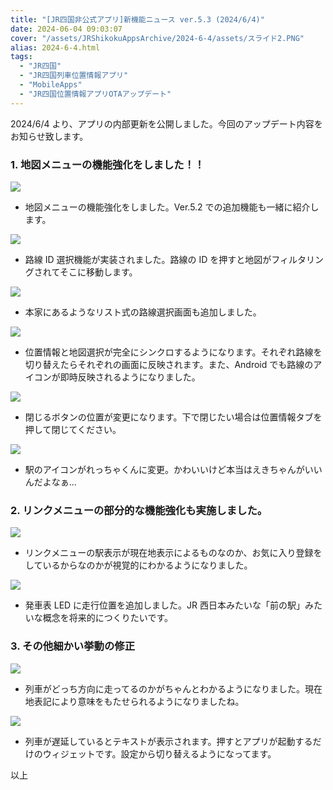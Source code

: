 ```yaml
---
title: "[JR四国非公式アプリ]新機能ニュース ver.5.3 (2024/6/4)"
date: 2024-06-04 09:03:07
cover: "/assets/JRShikokuAppsArchive/2024-6-4/assets/スライド2.PNG"
alias: 2024-6-4.html
tags:
  - "JR四国"
  - "JR四国列車位置情報アプリ"
  - "MobileApps"
  - "JR四国位置情報アプリOTAアップデート"
---
```


2024/6/4 より、アプリの内部更新を公開しました。今回のアップデート内容をお知らせ致します。

### **1\. 地図メニューの機能強化をしました！！**

![](/assets/JRShikokuAppsArchive/2024-6-4/assets/スライド2.PNG)

- 地図メニューの機能強化をしました。Ver.5.2 での追加機能も一緒に紹介します。

![](/assets/JRShikokuAppsArchive/2024-6-4/assets/スライド3.PNG)

- 路線 ID 選択機能が実装されました。路線の ID を押すと地図がフィルタリングされてそこに移動します。

![](/assets/JRShikokuAppsArchive/2024-6-4/assets/スライド4.PNG)

- 本家にあるようなリスト式の路線選択画面も追加しました。

![](/assets/JRShikokuAppsArchive/2024-6-4/assets/スライド5.PNG)

- 位置情報と地図選択が完全にシンクロするようになります。それぞれ路線を切り替えたらそれぞれの画面に反映されます。また、Android でも路線のアイコンが即時反映されるようになりました。

![](/assets/JRShikokuAppsArchive/2024-6-4/assets/スライド6.PNG)

- 閉じるボタンの位置が変更になります。下で閉じたい場合は位置情報タブを押して閉じてください。

![](/assets/JRShikokuAppsArchive/2024-6-4/assets/スライド7.PNG)

- 駅のアイコンがれっちゃくんに変更。かわいいけど本当はえきちゃんがいいんだよなぁ...

### **2\. リンクメニューの部分的な機能強化も実施しました。**

![](/assets/JRShikokuAppsArchive/2024-6-4/assets/スライド8.PNG)

- リンクメニューの駅表示が現在地表示によるものなのか、お気に入り登録をしているからなのかが視覚的にわかるようになりました。

![](/assets/JRShikokuAppsArchive/2024-6-4/assets/スライド9.PNG)

- 発車表 LED に走行位置を追加しました。JR 西日本みたいな「前の駅」みたいな概念を将来的につくりたいです。

### **3\. その他細かい挙動の修正**

![](/assets/JRShikokuAppsArchive/2024-6-4/assets/スライド10.PNG)

- 列車がどっち方向に走ってるのかがちゃんとわかるようになりました。現在地表記により意味をもたせられるようになりましたね。

![](/assets/JRShikokuAppsArchive/2024-6-4/assets/スライド11.PNG)

- 列車が遅延しているとテキストが表示されます。押すとアプリが起動するだけのウィジェットです。設定から切り替えるようになってます。

以上
